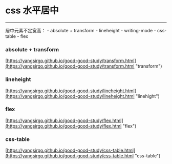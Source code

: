 # css 水平居中 #


----------


居中元素不定宽高：
    - absolute + transform
    - lineheight
    - writing-mode
    - css-table
    - flex

### absolute + transform ###

[https://yangsirgo.github.io/good-good-study/transform.html](https://yangsirgo.github.io/good-good-study/transform.html "transform")


### lineheight ###

[https://yangsirgo.github.io/good-good-study/lineheight.html](https://yangsirgo.github.io/good-good-study/lineheight.html "linehight")

### flex ###

[https://yangsirgo.github.io/good-good-study/flex.html](https://yangsirgo.github.io/good-good-study/flex.html "flex")

### css-table ###

[https://yangsirgo.github.io/good-good-study/css-table.html](https://yangsirgo.github.io/good-good-study/css-table.html "css-table")
